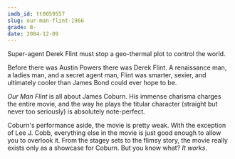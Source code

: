 ```yaml
---
imdb_id: tt0059557
slug: our-man-flint-1966
grade: B-
date: 2004-12-09
---
```


Super-agent Derek Flint must stop a geo-thermal plot to control the world.

Before there was Austin Powers there was Derek Flint. A renaissance man, a ladies man, and a secret agent man, Flint was smarter, sexier, and ultimately cooler than James Bond could ever hope to be.

_Our Man Flint_ is all about James Coburn. His immense charisma charges the entire movie, and the way he plays the titular character (straight but never too seriously) is absolutely note-perfect.

Coburn's performance aside, the movie is pretty weak. With the exception of Lee J. Cobb, everything else in the movie is just good enough to allow you to overlook it. From the stagey sets to the flimsy story, the movie really exists only as a showcase for Coburn. But you know what? _It works_.

